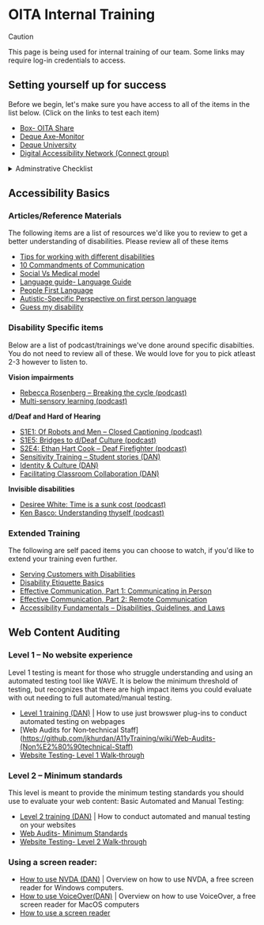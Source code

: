 # OITA Internal Training
> [!Caution]
> This page is being used for internal training of our team. Some links may require log-in credentials to access.

## Setting yourself up for success
Before we begin, let's make sure you have access to all of the items in the list below. (Click on the links to test each item)
- [Box- OITA Share](https://rutgers.app.box.com/folder/244547423311)
- [Deque Axe-Monitor](https://rutgers-axemonitor.dequecloud.com/worldspace/user/home)
- [Deque University](https://dequeuniversity.com/ssologin/)
- [Digital Accessibility Network (Connect group)](https://outlook.office365.com/mail/group/oit.rutgers.edu/digitalaccessibilitynetwork/email)

 <details>
   <summary> Adminstrative Checklist </summary>
   <p>
     <ul>
       <li> Schedule Sent </li>
       <li> Email/Calendar Set Up </li>
     </ul>
   </p>
 </details>

## Accessibility Basics
### Articles/Reference Materials
The following items are a list of resources we'd like you to review to get a better understanding of disabilities. Please review all of these items
* [Tips for working with different disabilities](https://radr.rutgers.edu/resource/tips-working-different-disabilities)
* [10 Commandments of Communication](https://radr.rutgers.edu/resource/10-commandments-communication)
* [Social Vs Medical model](https://www.thesocialcreatures.org/thecreaturetimes/the-social-model-of-disability)
* [Language guide- Language Guide](http://www.sigaccess.org/welcome-to-sigaccess/resources/accessible-writing-guide/)
* [People First Language](https://www.youtube.com/watch?v=-LX0KI4xkco)
* [Autistic-Specific Perspective on first person language](https://autisticadvocacy.org/about-asan/identity-first-language/)
* [Guess my disability](https://www.youtube.com/watch?v=GGQ2yBXm8pM)

### Disability Specific items
Below are a list of podcast/trainings we've done around specific disabilties. You do not need to review all of these. We would love for you to pick atleast 2-3 however to listen to.

**Vision impairments**
* [Rebecca Rosenberg – Breaking the cycle (podcast)](https://open.spotify.com/episode/3dtkJv96qeSiA7MFIYOlrH)
* [Multi-sensory learning (podcast)](https://open.spotify.com/episode/6PW0qvbdrI3oqlgIry2sY5)

**d/Deaf and Hard of Hearing**
* [S1E1: Of Robots and Men – Closed Captioning (podcast)](https://open.spotify.com/episode/1u4IuACkVDB0bUMjaKaL5d)
* [S1E5: Bridges to d/Deaf Culture (podcast)](https://open.spotify.com/episode/0r4gMchRY3x1sDFmVwm8IF)
* [S2E4: Ethan Hart Cook – Deaf Firefighter (podcast)](https://open.spotify.com/episode/1DV1zyrbHGCUSwiLue38Ck)
* [Sensitivity Training – Student stories (DAN)](https://rutgersconnect.sharepoint.com/:v:/r/sites/oit-digitalaccessibilitynetwork/Shared%20Documents/Trainings/dDeaf%20and%20Hard%20of%20Hearing%20pt%201/GMT20241016-140214_Recording_1760x900.mp4?csf=1&web=1&e=Ak3x7B)
* [Identity & Culture (DAN)](https://rutgersconnect.sharepoint.com/:v:/r/sites/oit-digitalaccessibilitynetwork/Shared%20Documents/Trainings/dDeaf%20and%20Hard%20of%20Hearing%20pt%202/GMT20241120-150348_Recording_1760x900.mp4?csf=1&web=1&e=odCWtP)
* [Facilitating Classroom Collaboration (DAN)](https://rutgersconnect.sharepoint.com/:v:/r/sites/oit-digitalaccessibilitynetwork/Shared%20Documents/Trainings/dDeaf%20and%20Hard%20of%20Hearing%20pt%203/GMT20241204-150218_Recording_1760x900.mp4?csf=1&web=1&e=ABgbA5)

**Invisible disabilities**
* [Desiree White: Time is a sunk cost (podcast)](https://open.spotify.com/episode/4YFMIATbaAQoRxnKFHMFG3)
* [Ken Basco: Understanding thyself (podcast)](https://open.spotify.com/episode/5OONiphVPip5UDE8a7b94G)

### Extended Training
The following are self paced items you can choose to watch, if you'd like to extend your training even further.
* [Serving Customers with Disabilities](https://dequeuniversity.com/class/customers-with-disabilities/?lang=en)
* [Disability Etiquette Basics](https://dequeuniversity.com/class/disability-etiquette-basics/?lang=en)
* [Effective Communication, Part 1: Communicating in Person](https://dequeuniversity.com/class/in-person-communication/?lang=en)
* [Effective Communication, Part 2: Remote Communication](https://dequeuniversity.com/class/remote-communication/?lang=en)
* [Accessibility Fundamentals – Disabilities, Guidelines, and Laws](https://dequeuniversity.com/class/fundamentals/?lang=en)

## Web Content Auditing
### Level 1 – No website experience
Level 1 testing is meant for those who struggle understanding and using an automated testing tool like WAVE. It is below the minimum threshold of testing, but recognizes that there are high impact items you could evaluate with out needing to full automated/manual testing.
* [Level 1 training (DAN)](https://rutgersconnect.sharepoint.com/:v:/r/sites/oit-digitalaccessibilitynetwork/Shared%20Documents/Trainings/2024-10-01-%20Automated%20Testing/2024-10-18%2011-52-08.mp4?csf=1&web=1&e=vQP3CU) | How to use just browswer plug-ins to conduct automated testing on webpages
* [Web Audits for Non‐technical Staff](https://github.com/jkhurdan/A11yTraining/wiki/Web-Audits-(Non%E2%80%90technical-Staff)
* [Website Testing‐ Level 1 Walk‐through](https://github.com/jkhurdan/A11yTraining/wiki/Website-Testing%E2%80%90-Level-1-Walk%E2%80%90through)

### Level 2 – Minimum standards
This level is meant to provide the minimum testing standards you should use to evaluate your web content:
Basic Automated and Manual Testing:
* [Level 2 training (DAN)](https://rutgersconnect.sharepoint.com/:v:/r/sites/oit-digitalaccessibilitynetwork/Shared%20Documents/Trainings/2024-10-22-%20Minimum%20Testing%20Standards/GMT20241022-140131_Recording_1440x900.mp4?csf=1&web=1&e=hp7jVf) | How to conduct automated and manual testing on your websites
* [Web Audits- Minimum Standards](https://github.com/jkhurdan/A11yTraining/wiki/Web-Audits-(Level-2))
* [Website Testing- Level 2 Walk-through](https://github.com/jkhurdan/A11yTraining/wiki/Website-Testing%E2%80%90-Level-2-Walk%E2%80%90through)

### Using a screen reader:
* [How to use NVDA (DAN)](https://rutgersconnect.sharepoint.com/:v:/r/sites/oit-digitalaccessibilitynetwork/Shared%20Documents/Trainings/2024-05-14-%20How%20to%20use%20NVDA/Recording/GMT20240514-140157_Recording_1760x900.mp4?csf=1&web=1&e=aINBqO) | Overview on how to use NVDA, a free screen reader for Windows computers.
* [How to use VoiceOver(DAN)](https://rutgersconnect.sharepoint.com/:v:/r/sites/oit-digitalaccessibilitynetwork/Shared%20Documents/Trainings/2024-05-14-%20How%20to%20use%20NVDA/Recording/GMT20240514-140157_Recording_1760x900.mp4?csf=1&web=1&e=aINBqO) | Overview on how to use VoiceOver, a free screen reader for MacOS computers
* [How to use a screen reader](https://github.com/jkhurdan/A11yTraining/wiki/How-to-use-a-Screen%E2%80%90Reader)

